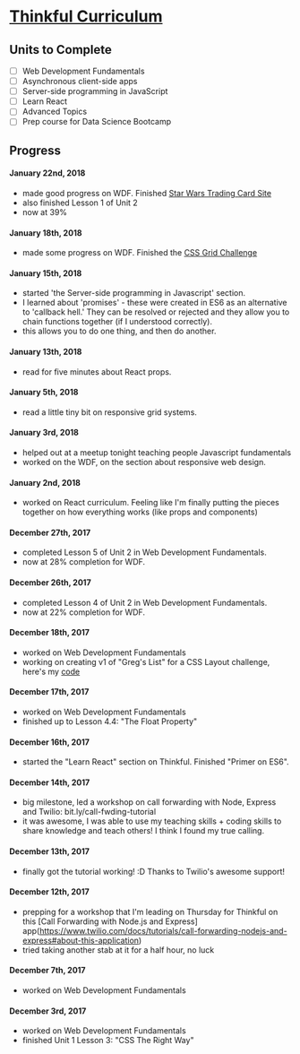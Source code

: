 # [Thinkful Curriculum](https://www.thinkful.com/)  

## Units to Complete
- [ ] Web Development Fundamentals
- [ ] Asynchronous client-side apps
- [ ] Server-side programming in JavaScript
- [ ] Learn React
- [ ] Advanced Topics
- [ ] Prep course for Data Science Bootcamp

## Progress
#### January 22nd, 2018
- made good progress on WDF. Finished [Star Wars Trading Card Site](https://github.com/jjprevite/star-wars-trading-card-site)
- also finished Lesson 1 of Unit 2
- now at 39% 

#### January 18th, 2018
- made some progress on WDF. Finished the [CSS Grid Challenge](https://repl.it/@jprevite/CSS-responsive-grid-challenge)

#### January 15th, 2018
- started 'the Server-side programming in Javascript' section.
- I learned about 'promises' - these were created in ES6 as an alternative to 'callback hell.' They can be resolved or rejected and they allow you to chain functions together (if I understood correctly).
- this allows you to do one thing, and then do another.

#### January 13th, 2018
- read for five minutes about React props.

#### January 5th, 2018
- read a little tiny bit on responsive grid systems.

#### January 3rd, 2018
- helped out at a meetup tonight teaching people Javascript fundamentals
- worked on the WDF, on the section about responsive web design. 

#### January 2nd, 2018
- worked on React curriculum. Feeling like I'm finally putting the pieces together on how everything works (like props and components)

#### December 27th, 2017
- completed Lesson 5 of Unit 2 in Web Development Fundamentals.
- now at 28% completion for WDF.

#### December 26th, 2017
- completed Lesson 4 of Unit 2 in Web Development Fundamentals.
- now at 22% completion for WDF.

#### December 18th, 2017
- worked on Web Development Fundamentals
- working on creating v1 of "Greg's List" for a CSS Layout challenge, here's my [code](https://repl.it/@jprevite/CSSLayoutExamples)

#### December 17th, 2017
- worked on Web Development Fundamentals
- finished up to Lesson 4.4: "The Float Property"

#### December 16th, 2017
- started the "Learn React" section on Thinkful. Finished "Primer on ES6".

#### December 14th, 2017
- big milestone, led a workshop on call forwarding with Node, Express and Twilio: bit.ly/call-fwding-tutorial
- it was awesome, I was able to use my teaching skills + coding skills to share knowledge and teach others! I think I found my true calling. 

#### December 13th, 2017
- finally got the tutorial working! :D Thanks to Twilio's awesome support!

#### December 12th, 2017
- prepping for a workshop that I'm leading on Thursday for Thinkful on this [Call Forwarding with Node.js and Express] app(https://www.twilio.com/docs/tutorials/call-forwarding-nodejs-and-express#about-this-application)
- tried taking another stab at it for a half hour, no luck

#### December 7th, 2017
- worked on Web Development Fundamentals

#### December 3rd, 2017
- worked on Web Development Fundamentals
- finished Unit 1 Lesson 3: "CSS The Right Way"
